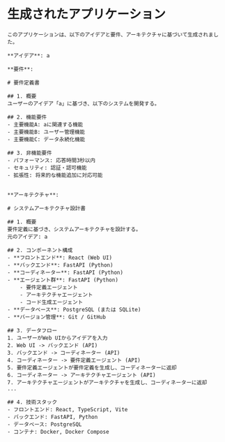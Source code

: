 # 生成されたアプリケーション

    このアプリケーションは、以下のアイデアと要件、アーキテクチャに基づいて生成されました。

    **アイデア**: a

    **要件**:
    
    # 要件定義書

    ## 1. 概要
    ユーザーのアイデア「a」に基づき、以下のシステムを開発する。

    ## 2. 機能要件
    - 主要機能A: aに関連する機能
    - 主要機能B: ユーザー管理機能
    - 主要機能C: データ永続化機能

    ## 3. 非機能要件
    - パフォーマンス: 応答時間3秒以内
    - セキュリティ: 認証・認可機能
    - 拡張性: 将来的な機能追加に対応可能
    

    **アーキテクチャ**:
    
    # システムアーキテクチャ設計書

    ## 1. 概要
    要件定義に基づき、システムアーキテクチャを設計する。
    元のアイデア: a

    ## 2. コンポーネント構成
    - **フロントエンド**: React (Web UI)
    - **バックエンド**: FastAPI (Python)
    - **コーディネーター**: FastAPI (Python)
    - **エージェント群**: FastAPI (Python)
        - 要件定義エージェント
        - アーキテクチャエージェント
        - コード生成エージェント
    - **データベース**: PostgreSQL (または SQLite)
    - **バージョン管理**: Git / GitHub

    ## 3. データフロー
    1. ユーザーがWeb UIからアイデアを入力
    2. Web UI -> バックエンド (API)
    3. バックエンド -> コーディネーター (API)
    4. コーディネーター -> 要件定義エージェント (API)
    5. 要件定義エージェントが要件定義を生成し、コーディネーターに返却
    6. コーディネーター -> アーキテクチャエージェント (API)
    7. アーキテクチャエージェントがアーキテクチャを生成し、コーディネーターに返却
    ...

    ## 4. 技術スタック
    - フロントエンド: React, TypeScript, Vite
    - バックエンド: FastAPI, Python
    - データベース: PostgreSQL
    - コンテナ: Docker, Docker Compose